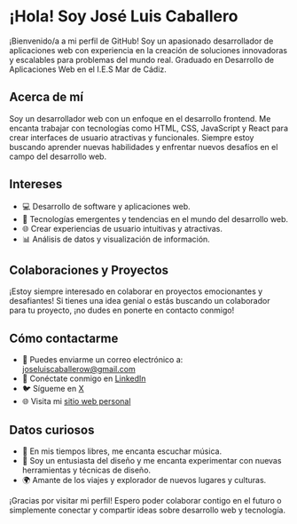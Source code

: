 # ¡Hola! Soy José Luis Caballero

¡Bienvenido/a a mi perfil de GitHub! Soy un apasionado desarrollador de aplicaciones web con experiencia en la creación de soluciones innovadoras y escalables para problemas del mundo real. Graduado en Desarrollo de Aplicaciones Web en el I.E.S Mar de Cádiz.

## Acerca de mí

Soy un desarrollador web con un enfoque en el desarrollo frontend. Me encanta trabajar con tecnologías como HTML, CSS, JavaScript y React para crear interfaces de usuario atractivas y funcionales. Siempre estoy buscando aprender nuevas habilidades y enfrentar nuevos desafíos en el campo del desarrollo web.

## Intereses

- 💻 Desarrollo de software y aplicaciones web.
- 🚀 Tecnologías emergentes y tendencias en el mundo del desarrollo web.
- 🌐 Crear experiencias de usuario intuitivas y atractivas.
- 📊 Análisis de datos y visualización de información.

## Colaboraciones y Proyectos

¡Estoy siempre interesado en colaborar en proyectos emocionantes y desafiantes! Si tienes una idea genial o estás buscando un colaborador para tu proyecto, ¡no dudes en ponerte en contacto conmigo!

## Cómo contactarme

- 📧 Puedes enviarme un correo electrónico a: joseluiscaballerow@gmail.com
- 💬 Conéctate conmigo en [LinkedIn](https://www.linkedin.com/in/joseluiscaballerow)
- 🐦 Sígueme en [X](https://twitter.com/josecaballerow)
- 🌐 Visita mi [sitio web personal](https://joseluiscaballerow.vercel.app/)

## Datos curiosos

- 🎸 En mis tiempos libres, me encanta escuchar música.
- 🎨 Soy un entusiasta del diseño y me encanta experimentar con nuevas herramientas y técnicas de diseño.
- 🌍 Amante de los viajes y explorador de nuevos lugares y culturas.

¡Gracias por visitar mi perfil! Espero poder colaborar contigo en el futuro o simplemente conectar y compartir ideas sobre desarrollo web y tecnología.
